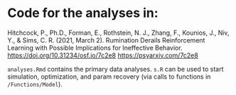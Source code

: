 # Code for the analyses in:
Hitchcock, P., Ph.D., Forman, E., Rothstein, N. J., Zhang, F., Kounios, J., Niv, Y., & Sims, C. R. (2021, March 2). Rumination Derails Reinforcement Learning with Possible Implications for Ineffective Behavior. https://doi.org/10.31234/osf.io/7c2e8
https://psyarxiv.com/7c2e8

`analyses.Rmd` contains the primary data analyses. `s.R` can be used to start simulation, optimization, and param recovery  (via calls to functions in `/Functions/Model`).
